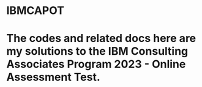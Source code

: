 # IBMCAPOT

# The codes and related docs here are my solutions to the IBM Consulting Associates Program 2023 - Online Assessment Test.
